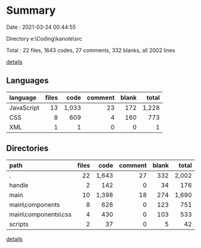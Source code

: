 # Summary

Date : 2021-03-24 00:44:55

Directory e:\Coding\kanote\src

Total : 22 files,  1643 codes, 27 comments, 332 blanks, all 2002 lines

[details](details.md)

## Languages
| language | files | code | comment | blank | total |
| :--- | ---: | ---: | ---: | ---: | ---: |
| JavaScript | 13 | 1,033 | 23 | 172 | 1,228 |
| CSS | 8 | 609 | 4 | 160 | 773 |
| XML | 1 | 1 | 0 | 0 | 1 |

## Directories
| path | files | code | comment | blank | total |
| :--- | ---: | ---: | ---: | ---: | ---: |
| . | 22 | 1,643 | 27 | 332 | 2,002 |
| handle | 2 | 142 | 0 | 34 | 176 |
| main | 10 | 1,398 | 18 | 274 | 1,690 |
| main\components | 8 | 628 | 0 | 123 | 751 |
| main\components\css | 4 | 430 | 0 | 103 | 533 |
| scripts | 2 | 37 | 0 | 5 | 42 |

[details](details.md)